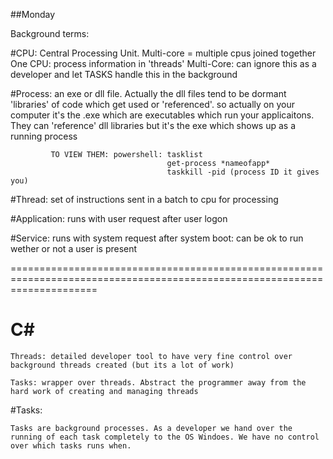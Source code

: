 ##Monday

Background terms:

#CPU: Central Processing Unit. Multi-core = multiple cpus joined together
		One CPU: process information in 'threads'
		Multi-Core: can ignore this as a developer and let TASKS handle this in the background


#Process: an exe or dll file. Actually the dll files tend to be dormant 'libraries' of code which get used or 'referenced'.
			 so actually on your computer it's the .exe which are executables which run your applicaitons. They can 'reference' dll libraries but it's the exe which shows up
			 as a running process

			 TO VIEW THEM: powershell: tasklist
			 			   			   get-process *nameofapp*
			 			   			   taskkill -pid (process ID it gives you)



#Thread: set of instructions sent in a batch to cpu for processing


#Application: runs with user request after user logon


#Service: runs with system request after system boot: can be ok to run wether or not a user is present

===========================================================================================================================

# C# 
	
	Threads: detailed developer tool to have very fine control over background threads created (but its a lot of work)

	Tasks: wrapper over threads. Abstract the programmer away from the hard work of creating and managing threads

#Tasks:
	
	Tasks are background processes. As a developer we hand over the running of each task completely to the OS Windoes. We have no control over which tasks runs when.
